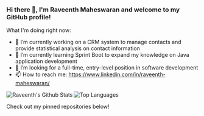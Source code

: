 ### Hi there 👋, I'm Raveenth Maheswaran and welcome to my GitHub profile!



What I'm doing right now:

- 🔭 I’m currently working on a CRM system to manage contacts and provide statistical analysis on contact information
- 🌱 I’m currently learning Sprint Boot to expand my knowledge on Java application development
- 💼 I’m looking for a full-time, entry-level position in software development
- 📫 How to reach me: https://www.linkedin.com/in/raveenth-maheswaran/


<img align="left" alt="Raveenth's Github Stats" src="https://github-readme-stats.vercel.app/api?username=raveen15&show_icons=true&hide_border=true&hide=prs,issues&count_private=true&theme=radical" />

![Top Languages](https://github-readme-stats.vercel.app/api/top-langs/?username=raveen15&theme=radical&hide_border=true)

<a align="center">Check out my pinned repositories below!</a>
